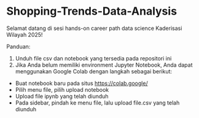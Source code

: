 # Shopping-Trends-Data-Analysis


Selamat datang di sesi hands-on career path data science Kaderisasi Wilayah 2025!


Panduan:
1. Unduh file csv dan notebook yang tersedia pada repositori ini
2. Jika Anda belum memiliki environment Jupyter Notebook, Anda dapat menggunakan Google Colab dengan langkah sebagai berikut:
- Buat notebook baru pada situs https://colab.google/
- Pilih menu file, pilih upload notebook
- Upload file ipynb yang telah diunduh
- Pada sidebar, pindah ke menu file, lalu upload file.csv yang telah diunduh
